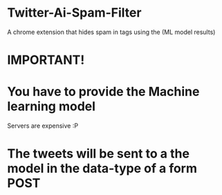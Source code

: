 # Twitter-Ai-Spam-Filter
A chrome extension that hides spam in tags using the (ML model results)

# IMPORTANT! 

# You have to provide the Machine learning model 
 Servers are expensive :P

# The tweets will be sent to a the model in the data-type of a form POST



 

